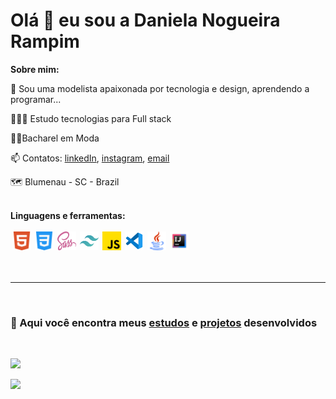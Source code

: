 # Olá 👋 eu sou a Daniela Nogueira Rampim


**Sobre mim:**

🧵 Sou uma modelista apaixonada por tecnologia e design, aprendendo a programar...

👩🏻‍💻 Estudo tecnologias para Full stack 

👩‍🎓Bacharel em Moda

📫 Contatos: [linkedIn](https://www.linkedin.com/in/daniela-nogueira-rampim/), [instagram](https://www.instagram.com/daninogueiraa/), [email](mailto:daninogueira.dev@gmail.com)

🗺️ Blumenau - SC - Brazil
<br>
<br>

**Linguagens e ferramentas:**

<div style="display:flex;">
    <img style="padding:3px;" align="left" width="30px" src="./src/html5.png">
    <img style="padding:3px" align="left" width="30px" src="./src/css-3.png">
    <img style="padding:3px" align="left" width="30px" src="./src/sass.png">
    <img style="padding:3px" align="left" width="30px" src="./src/tailwind.png">
    <img style="padding:3px" align="left" width="30px" src="./src/js.png">
    <img style="padding:3px" align="left" width="30px" src="./src/vscode-icon.png">
    <img style="padding:3px" align="left" width="30px" src="./src/java.png">
    <img style="padding:3px" align="left" width="30px" src="./src/intelliJ-icon.png">
</div>
<br>
<br>

***
<br>

### 📒 Aqui você encontra meus [estudos](https://github.com/nogueiraDani/meus-estudos) e [projetos](https://github.com/nogueiraDani/meus-projetos) desenvolvidos
<br>

![](https://github-readme-stats.vercel.app/api?username=nogueiraDani&show_icons=true&theme=onedark&include_all_commits=true&count_private=true)
<br>

![](https://github-readme-stats.vercel.app/api/top-langs/?username=nogueiraDani&layout=compact&langs_count=7&theme=onedark)












